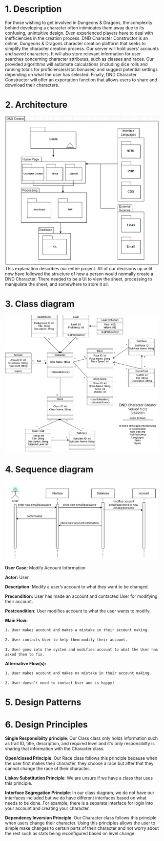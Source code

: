 # 1. Description
For those wishing to get involved in Dungeons & Dragons, the complexity behind
developing a character often intimidates them away due to its confusing, unintuitive
design. Even experienced players have to deal with inefficiencies in the creation
process. DND Character Constructor is an online, Dungeons & Dragons character creation
platform that seeks to simplify the character creation process.
Our server will hold users' accounts and saved characters. It will also store
relevant information for user searches concerning character attributes, such as
classes and races. Our provided algorithms will automate calculations (including
dice rolls and running totals for proficiencies/stat bonuses) and suggest potential
settings depending on what the user has selected. Finally, DND Character Constructor
will offer an exportation function that allows users to share and download their
characters.

# 2. Architecture
![Architecture](https://raw.githubusercontent.com/cloudandr0id/DNDCharacterCreation/main/project_documentation/cs386_deliverables/D5/d5_architecture_diagram.PNG)
This explanation describes our entire project. All of our decisions up until now have followed the structure of how a person would normally create a DND Character.
There needed to be a UI to view the sheet, processing to manipulate the sheet, and somewhere to store it all.  

# 3. Class diagram
![Class diagram](https://raw.githubusercontent.com/cloudandr0id/DNDCharacterCreation/main/project_documentation/cs386_deliverables/deliverable_media/D5ClassDiagram_v1.0.2.jpg)

# 4. Sequence diagram
![Sequence diagram](https://raw.githubusercontent.com/cloudandr0id/DNDCharacterCreation/main/project_documentation/cs386_deliverables/deliverable_media/D5SequenceDiagram.JPG)


**User Case:** Modify Account Information

**Actor:** User

**Description:** Modify a user’s account to what they want to be changed.

**Precondition:** User has made an account and contacted User for modifying their account.

**Postcondition:** User modifies account to what the user wants to modify.

**Main Flow:**

    1. User makes account and makes a mistake in their account making.

    2. User contacts User to help them modify their account.

    3. User goes into the system and modifies account to what the User has asked them to fix.

**Alternative Flow(s):**

    1. User makes account and makes no mistake in their account making.

    2. User doesn’t need to contact User and is happy!

# 5. Design Patterns

# 6. Design Principles

**Single Responsibilty principle**: Our Class class only holds information such as trait ID, title, description, 
and required level and it's only responsibilty is sharing that information with the Character class.

**Open/closed Principle**: Our Race class follows this principle because when the user first makes their character, 
they choose a race but after that they cannot change the race of their character.

**Liskov Substitution Principle**: We are unsure if we have a class that uses this principle.

**Interface Segregation Principle**: In our class diagram, we do not have our interfaces included but we do have 
different interfaces based on what needs to be done. For example, there is a separate interface for login into your account and creating your character.

**Dependency Inversion Principle**: Our Character class follows this principle when users change their character. 
Using this principles allows the user to simple make changes to certain parts of their character and not worry about 
the rest such as stats being reconfigured based on level change. 
